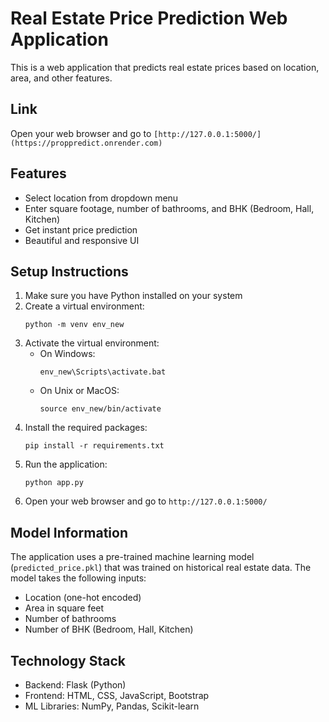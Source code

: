 # Real Estate Price Prediction Web Application

This is a web application that predicts real estate prices based on location, area, and other features.

## Link

Open your web browser and go to `[http://127.0.0.1:5000/](https://proppredict.onrender.com)`

## Features

- Select location from dropdown menu
- Enter square footage, number of bathrooms, and BHK (Bedroom, Hall, Kitchen)
- Get instant price prediction
- Beautiful and responsive UI

## Setup Instructions

1. Make sure you have Python installed on your system
2. Create a virtual environment:
   ```
   python -m venv env_new
   ```
3. Activate the virtual environment:
   - On Windows:
     ```
     env_new\Scripts\activate.bat
     ```
   - On Unix or MacOS:
     ```
     source env_new/bin/activate
     ```
4. Install the required packages:
   ```
   pip install -r requirements.txt
   ```
5. Run the application:
   ```
   python app.py
   ```
6. Open your web browser and go to `http://127.0.0.1:5000/`

## Model Information

The application uses a pre-trained machine learning model (`predicted_price.pkl`) that was trained on historical real estate data. The model takes the following inputs:
- Location (one-hot encoded)
- Area in square feet
- Number of bathrooms
- Number of BHK (Bedroom, Hall, Kitchen)

## Technology Stack

- Backend: Flask (Python)
- Frontend: HTML, CSS, JavaScript, Bootstrap
- ML Libraries: NumPy, Pandas, Scikit-learn 
